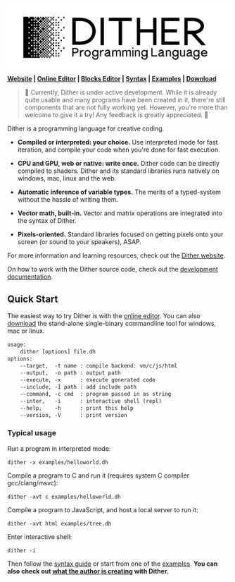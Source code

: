 ![](doc/logo.png)

**[Website](https://dither-lang.netlify.app) | [Online Editor](https://dither-lang.netlify.app/editor.html) | [Blocks Editor](https://dither-lang.netlify.app/blocks.html) | [Syntax](SYNTAX.md) | [Examples](examples) | [Download](https://github.com/LingDong-/dither-lang/releases)**

> 🚧 Currently, Dither is under active development. While it is already quite usable and many programs have been created in it, there're still components that are not fully working yet. However, you're more than welcome to give it a try! Any feedback is greatly appreciated. 🚧

Dither is a programming language for creative coding. 

- **Compiled or interpreted: your choice.** Use interpreted mode for fast iteration, and compile your code when you're done for fast execution.

- **CPU and GPU, web or native: write once.** Dither code can be directly compiled to shaders. Dither and its standard libraries runs natively on windows, mac, linux and the web.

- **Automatic inference of variable types.** The merits of a typed-system without the hassle of writing them.

- **Vector math, built-in.** Vector and matrix operations are integrated into the syntax of Dither.

- **Pixels-oriented.** Standard libraries focused on getting pixels onto your screen (or sound to your speakers), ASAP.

For more information and learning resources, check out the [Dither website](https://dither-lang.netlify.app).

On how to work with the Dither source code, check out the [development documentation](DEVELOPMENT.md).

## Quick Start

The easiest way to try Dither is with the [online editor](https://dither-lang.netlify.app/editor.html). You can also [download](https://github.com/LingDong-/dither-lang/releases) the stand-alone single-binary commandline tool for windows, mac or linux.

```
usage:
    dither [options] file.dh
options:
    --target,  -t name : compile backend: vm/c/js/html
    --output,  -o path : output path
    --execute, -x      : execute generated code
    --include, -I path : add include path
    --command, -c cmd  : program passed in as string
    --inter,   -i      : interactive shell (repl)
    --help,    -h      : print this help
    --version, -V      : print version
```

### Typical usage

Run a program in interpreted mode:

```
dither -x examples/helloworld.dh
```

Compile a program to C and run it (requires system C compiler gcc/clang/msvc):

```
dither -xvt c examples/helloworld.dh
```

Compile a program to JavaScript, and host a local server to run it:

```
dither -xvt html examples/tree.dh
```

Enter interactive shell:

```
dither -i
```

Then follow the [syntax guide](SYNTAX.md) or start from one of the [examples](examples). **You can also check out [what the author is creating](https://github.com/LingDong-/dither-sketches) with Dither.**
